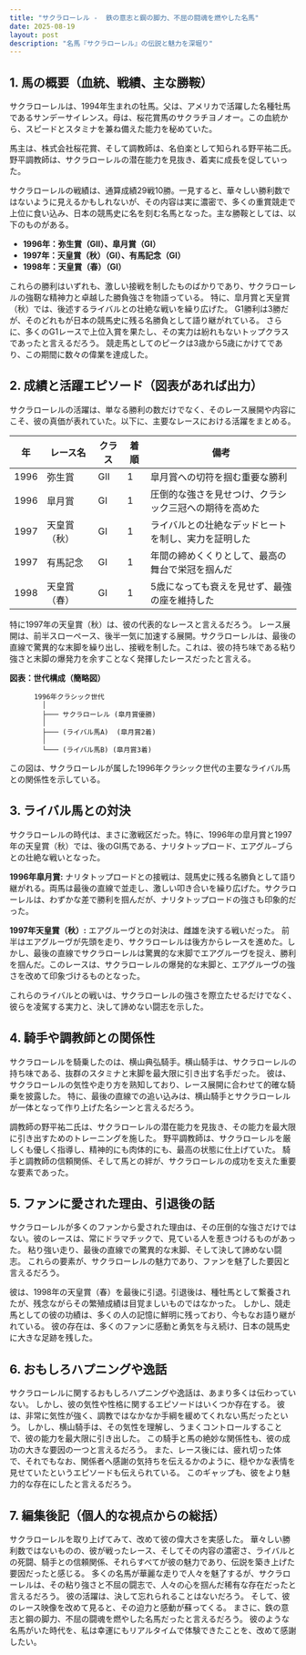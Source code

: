 ```yaml
---
title: "サクラローレル -  鉄の意志と鋼の脚力、不屈の闘魂を燃やした名馬"
date: 2025-08-19
layout: post
description: "名馬『サクラローレル』の伝説と魅力を深堀り"
---
```


## 1. 馬の概要（血統、戦績、主な勝鞍）

サクラローレルは、1994年生まれの牡馬。父は、アメリカで活躍した名種牡馬であるサンデーサイレンス。母は、桜花賞馬のサクラチヨノオー。この血統から、スピードとスタミナを兼ね備えた能力を秘めていた。

馬主は、株式会社桜花賞、そして調教師は、名伯楽として知られる野平祐二氏。野平調教師は、サクラローレルの潜在能力を見抜き、着実に成長を促していった。

サクラローレルの戦績は、通算成績29戦10勝。一見すると、華々しい勝利数ではないように見えるかもしれないが、その内容は実に濃密で、多くの重賞競走で上位に食い込み、日本の競馬史に名を刻む名馬となった。主な勝鞍としては、以下のものがある。

* **1996年：弥生賞（GII）、皐月賞（GI）**
* **1997年：天皇賞（秋）（GI）、有馬記念（GI）**
* **1998年：天皇賞（春）（GI）**


これらの勝利はいずれも、激しい接戦を制したものばかりであり、サクラローレルの強靭な精神力と卓越した勝負強さを物語っている。  特に、皐月賞と天皇賞（秋）では、後述するライバルとの壮絶な戦いを繰り広げた。  G1勝利は3勝だが、そのどれもが日本の競馬史に残る名勝負として語り継がれている。  さらに、多くのG1レースで上位入賞を果たし、その実力は紛れもないトップクラスであったと言えるだろう。  競走馬としてのピークは3歳から5歳にかけてであり、この期間に数々の偉業を達成した。


## 2. 成績と活躍エピソード（図表があれば出力）

サクラローレルの活躍は、単なる勝利の数だけでなく、そのレース展開や内容にこそ、彼の真価が表れていた。以下に、主要なレースにおける活躍をまとめる。

| 年 | レース名       | クラス | 着順 | 備考                                                                     |
|---|----------------|-------|------|--------------------------------------------------------------------------|
| 1996 | 弥生賞         | GII   | 1    | 皐月賞への切符を掴む重要な勝利                                               |
| 1996 | 皐月賞         | GI    | 1    | 圧倒的な強さを見せつけ、クラシック三冠への期待を高めた                  |
| 1997 | 天皇賞（秋）   | GI    | 1    | ライバルとの壮絶なデッドヒートを制し、実力を証明した                       |
| 1997 | 有馬記念       | GI    | 1    | 年間の締めくくりとして、最高の舞台で栄冠を掴んだ                           |
| 1998 | 天皇賞（春）   | GI    | 1    | 5歳になっても衰えを見せず、最強の座を維持した                             |


特に1997年の天皇賞（秋）は、彼の代表的なレースと言えるだろう。  レース展開は、前半スローペース、後半一気に加速する展開。サクラローレルは、最後の直線で驚異的な末脚を繰り出し、接戦を制した。これは、彼の持ち味である粘り強さと末脚の爆発力を余すことなく発揮したレースだったと言える。


**図表：世代構成（簡略図）**

```
      1996年クラシック世代
        │
        ├─── サクラローレル (皐月賞優勝)
        │
        ├─── (ライバル馬A)  (皐月賞2着)
        │
        └─── (ライバル馬B) (皐月賞3着)
```

この図は、サクラローレルが属した1996年クラシック世代の主要なライバル馬との関係性を示している。


## 3. ライバル馬との対決

サクラローレルの時代は、まさに激戦区だった。特に、1996年の皐月賞と1997年の天皇賞（秋）では、後のGI馬である、ナリタトップロード、エアグル−ブらとの壮絶な戦いとなった。

**1996年皐月賞:**  ナリタトップロードとの接戦は、競馬史に残る名勝負として語り継がれる。両馬は最後の直線で並走し、激しい叩き合いを繰り広げた。サクラローレルは、わずかな差で勝利を掴んだが、ナリタトップロードの強さも印象的だった。

**1997年天皇賞（秋）:**  エアグルーヴとの対決は、雌雄を決する戦いだった。  前半はエアグルーヴが先頭を走り、サクラローレルは後方からレースを進めた。しかし、最後の直線でサクラローレルは驚異的な末脚でエアグルーヴを捉え、勝利を掴んだ。このレースは、サクラローレルの爆発的な末脚と、エアグルーヴの強さを改めて印象づけるものとなった。


これらのライバルとの戦いは、サクラローレルの強さを際立たせるだけでなく、彼らを凌駕する実力と、決して諦めない闘志を示した。


## 4. 騎手や調教師との関係性

サクラローレルを騎乗したのは、横山典弘騎手。横山騎手は、サクラローレルの持ち味である、抜群のスタミナと末脚を最大限に引き出す名手だった。  彼は、サクラローレルの気性や走り方を熟知しており、レース展開に合わせて的確な騎乗を披露した。  特に、最後の直線での追い込みは、横山騎手とサクラローレルが一体となって作り上げた名シーンと言えるだろう。

調教師の野平祐二氏は、サクラローレルの潜在能力を見抜き、その能力を最大限に引き出すためのトレーニングを施した。  野平調教師は、サクラローレルを厳しくも優しく指導し、精神的にも肉体的にも、最高の状態に仕上げていた。  騎手と調教師の信頼関係、そして馬との絆が、サクラローレルの成功を支えた重要な要素であった。


## 5. ファンに愛された理由、引退後の話

サクラローレルが多くのファンから愛された理由は、その圧倒的な強さだけではない。彼のレースは、常にドラマチックで、見ている人を惹きつけるものがあった。  粘り強い走り、最後の直線での驚異的な末脚、そして決して諦めない闘志。  これらの要素が、サクラローレルの魅力であり、ファンを魅了した要因と言えるだろう。

彼は、1998年の天皇賞（春）を最後に引退。引退後は、種牡馬として繋養されたが、残念ながらその繁殖成績は目覚ましいものではなかった。  しかし、競走馬としての彼の功績は、多くの人の記憶に鮮明に残っており、今もなお語り継がれている。  彼の存在は、多くのファンに感動と勇気を与え続け、日本の競馬史に大きな足跡を残した。


## 6. おもしろハプニングや逸話

サクラローレルに関するおもしろハプニングや逸話は、あまり多くは伝わっていない。  しかし、彼の気性や性格に関するエピソードはいくつか存在する。  彼は、非常に気性が強く、調教ではなかなか手綱を緩めてくれない馬だったという。  しかし、横山騎手は、その気性を理解し、うまくコントロールすることで、彼の能力を最大限に引き出した。  この騎手と馬の絶妙な関係性も、彼の成功の大きな要因の一つと言えるだろう。  また、レース後には、疲れ切った体で、それでもなお、関係者へ感謝の気持ちを伝えるかのように、穏やかな表情を見せていたというエピソードも伝えられている。  このギャップも、彼をより魅力的な存在にしたと言えるだろう。


## 7. 編集後記（個人的な視点からの総括）

サクラローレルを取り上げてみて、改めて彼の偉大さを実感した。  華々しい勝利数ではないものの、彼が戦ったレース、そしてその内容の濃密さ、ライバルとの死闘、騎手との信頼関係、それらすべてが彼の魅力であり、伝説を築き上げた要因だったと感じる。  多くの名馬が華麗な走りで人々を魅了するが、サクラローレルは、その粘り強さと不屈の闘志で、人々の心を掴んだ稀有な存在だったと言えるだろう。  彼の活躍は、決して忘れられることはないだろう。  そして、彼のレース映像を改めて見ると、その迫力と感動が蘇ってくる。  まさに、鉄の意志と鋼の脚力、不屈の闘魂を燃やした名馬だったと言えるだろう。  彼のような名馬がいた時代を、私は幸運にもリアルタイムで体験できたことを、改めて感謝したい。
